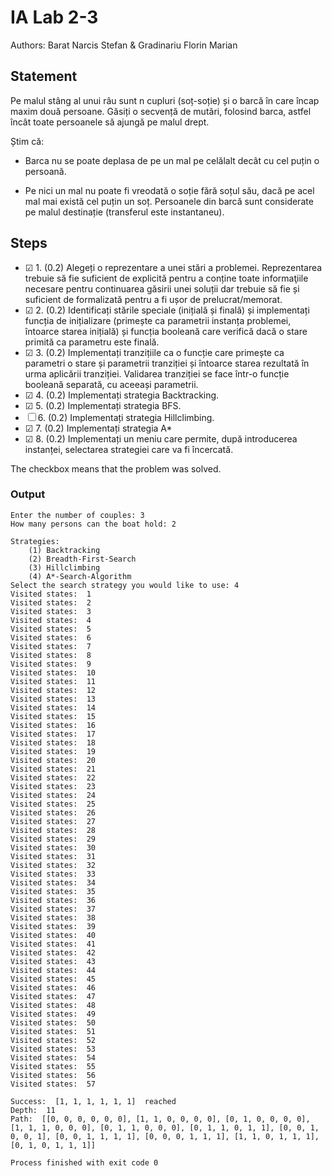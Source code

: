 # IA Lab 2-3

Authors: Barat Narcis Stefan & Gradinariu Florin Marian

## Statement

Pe malul stâng al unui râu sunt n cupluri (soț-soție) și o barcă în care încap maxim două persoane. Găsiți o secvență de mutări, folosind barca, astfel încât toate persoanele să ajungă pe malul drept. 

Știm că:

- Barca nu se poate deplasa de pe un mal pe celălalt decât cu cel puțin o persoană.
        
- Pe nici un mal nu poate fi vreodată o soție fără soțul său, dacă pe acel mal mai există cel puțin un soț. Persoanele din barcă sunt considerate pe malul destinație (transferul este instantaneu). 

## Steps

- &#9745; 1. (0.2) Alegeți o reprezentare a unei stări a problemei. Reprezentarea trebuie să fie suficient de explicită pentru a conține toate informaţiile necesare pentru continuarea găsirii unei soluții dar trebuie să fie și suficient de formalizată pentru a fi ușor de prelucrat/memorat.
- &#9745; 2. (0.2) Identificați stările speciale (inițială și finală) și implementați funcția de inițializare (primește ca parametrii instanța problemei, întoarce starea inițială) și funcția booleană care verifică dacă o stare primită ca parametru este finală.
- &#9745; 3. (0.2) Implementați tranzițiile ca o funcție care primește ca parametri o stare și parametrii tranziției și întoarce starea rezultată în urma aplicării tranziției. Validarea tranziției se face într-o funcție booleană separată, cu aceeași parametrii. 
- &#9745; 4. (0.2) Implementați strategia Backtracking.
- &#9745; 5. (0.2) Implementați strategia BFS.
- &#9744; 6. (0.2) Implementați strategia Hillclimbing.
- &#9745; 7. (0.2) Implementați strategia A*
- &#9745; 8. (0.2) Implementați un meniu care permite, după introducerea instanței, selectarea strategiei care va fi încercată.

The checkbox means that the problem was solved.

### Output
```commandline
Enter the number of couples: 3
How many persons can the boat hold: 2

Strategies:
	(1) Backtracking
	(2) Breadth-First-Search
	(3) Hillclimbing
	(4) A*-Search-Algorithm
Select the search strategy you would like to use: 4
Visited states:  1
Visited states:  2
Visited states:  3
Visited states:  4
Visited states:  5
Visited states:  6
Visited states:  7
Visited states:  8
Visited states:  9
Visited states:  10
Visited states:  11
Visited states:  12
Visited states:  13
Visited states:  14
Visited states:  15
Visited states:  16
Visited states:  17
Visited states:  18
Visited states:  19
Visited states:  20
Visited states:  21
Visited states:  22
Visited states:  23
Visited states:  24
Visited states:  25
Visited states:  26
Visited states:  27
Visited states:  28
Visited states:  29
Visited states:  30
Visited states:  31
Visited states:  32
Visited states:  33
Visited states:  34
Visited states:  35
Visited states:  36
Visited states:  37
Visited states:  38
Visited states:  39
Visited states:  40
Visited states:  41
Visited states:  42
Visited states:  43
Visited states:  44
Visited states:  45
Visited states:  46
Visited states:  47
Visited states:  48
Visited states:  49
Visited states:  50
Visited states:  51
Visited states:  52
Visited states:  53
Visited states:  54
Visited states:  55
Visited states:  56
Visited states:  57

Success:  [1, 1, 1, 1, 1, 1]  reached
Depth:  11
Path:  [[0, 0, 0, 0, 0, 0], [1, 1, 0, 0, 0, 0], [0, 1, 0, 0, 0, 0], [1, 1, 1, 0, 0, 0], [0, 1, 1, 0, 0, 0], [0, 1, 1, 0, 1, 1], [0, 0, 1, 0, 0, 1], [0, 0, 1, 1, 1, 1], [0, 0, 0, 1, 1, 1], [1, 1, 0, 1, 1, 1], [0, 1, 0, 1, 1, 1]]

Process finished with exit code 0
```